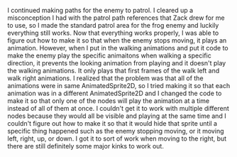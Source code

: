 I continued making paths for the enemy to patrol. I cleared up a misconception I had with the patrol path references that Zack drew for me to use, so I made the standard patrol area for the frog enemy and luckily everything still works. Now that everything works properly, I was able to figure out how to make it so that when the enemy stops moving, it plays an animation. However, when I put in the walking animations and put it code to make the enemy play the specific animaitons when walking a specific direction, it prevents the looking animation from playing and it doesn't play the walking animations. It only plays that first frames of the walk left and walk right animations. I realized that the problem was that all of the animations were in same AnimatedSprite2D, so I tried making it so that each animation was in a different AnimatedSprite2D and I changed the code to make it so that only one of the nodes will play the animation at a time instead of all of them at once. I couldn't get it to work with multiple different nodes because they would all be visible and playing at the same time and I couldn't figure out how to make it so that it would hide that sprite until a specific thing happened such as the enemy stopping moving, or it moving left, right, up, or down. I got it to sort of work when moving to the right, but there are still definitely some major kinks to work out.
